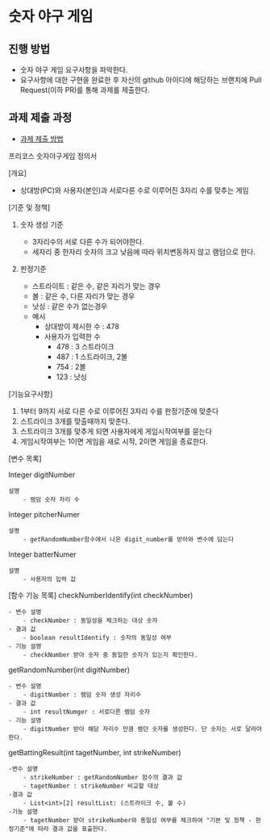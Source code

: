 # 숫자 야구 게임
## 진행 방법
* 숫자 야구 게임 요구사항을 파악한다.
* 요구사항에 대한 구현을 완료한 후 자신의 github 아이디에 해당하는 브랜치에 Pull Request(이하 PR)를 통해 과제를 제출한다.

## 과제 제출 과정
* [과제 제출 방법](https://github.com/next-step/nextstep-docs/tree/master/precourse)


프리코스 숫자야구게임 정의서

[개요]
- 상대방(PC)와 사용자(본인)과 서로다른 수로 이루어진 3자리 수를 맞추는 게임

[기준 및 정책]
1. 숫자 생성 기준
    - 3자리수의 서로 다른 수가 되어야한다.
    - 세자리 중 한자리 숫자의 크고 낮음에 따라 위치변동하지 않고 램덤으로 한다.

2. 판정기준
    - 스트라이트 : 같은 수, 같은 자리가 맞는 경우
    - 볼 : 같은 수, 다른 자리가 맞는 경우
    - 낫싱 : 같은 수가 없는경우
    - 예시
        * 상대방이 제시한 수 : 478
        * 사용자가 입력한 수
            * 478 : 3 스트라이크
            * 487 : 1 스트라이크, 2볼
            * 754 : 2볼
            * 123 : 낫싱

[기능요구사항]
1. 1부터 9까지 서로 다른 수로 이루어진 3자리 수를 판정기준에 맞춘다
2. 스트라이크 3개를 맞출때까지 맞춘다.
3. 스트라이크 3개를 맞추게 되면 사용자에게 게임시작여부를 묻는다
4. 게임시작여부는 1이면 게임을 새로 시작, 2이면 게임을 종료한다.


[변수 목록]

Integer digitNumber

    설명
        - 램덤 숫자 자리 수
Integer pitcherNumer

    설명
        - getRandomNumber함수에서 나온 digit_number를 받아와 변수에 담는다
Integer batterNumer

    설명
        - 사용자의 입력 값



[함수 기능 목록]
checkNumberIdentify(int checkNumber)

    - 변수 설명
        - checkNumber : 동일성을 체크하는 대상 숫자
    - 결과 값
        - boolean resultIdentify : 숫자의 동일성 여부
    - 기능 설명
        - checkNumber 받아 숫자 중 동일한 숫자가 있는지 확인한다.

getRandomNumber(int digitNumber)

    - 변수 설명
        - digitNumber : 램덤 숫자 생성 자리수
    - 결과 값
        - int resultNumger : 서로다른 램덤 숫자
    - 기능 설명
        - digitNumber 받아 해당 자리수 만큼 램던 숫자를 생성한다. 단 숫자는 서로 달라야 한다.

getBattingResult(int tagetNumber, int strikeNumber)

    -변수 설명
        - strikeNumber : getRandomNumber 함수의 결과 값
        - tagetNumber : strikeNumber 비교할 대상
    -결과 값
        - List<int>[2] resultList: (스트라이크 수, 볼 수)
    -기능 설명
        - tagetNumber 받아 strikeNumber와 동일성 여부를 체크하여 "기본 및 정책 - 판정기준"에 따라 결과 값을 표출한다.
              

		